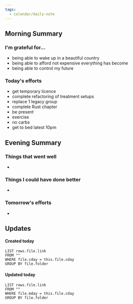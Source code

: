 ```yaml
---
tags:
  - calendar/daily-note
---
```


## Morning Summary

### I'm grateful for...

- being able to wake up in a beautiful country
- being able to afford not expensive everything has become
- being able to control my future

### Today's efforts

- get temporary licence
- complete refactoring of treatment setups
- replace 1 legacy group
- complete Rust chapter
- be present
- exercise
- no carbs
- get to bed latest 10pm

## Evening Summary

### Things that went well

-

### Things I could have done better

-

### Tomorrow's efforts

-

## Updates

#### Created today

```dataview
LIST rows.file.link
FROM ""
WHERE file.cday = this.file.cday
GROUP BY file.folder
```

#### Updated today

```dataview
LIST rows.file.link
FROM ""
WHERE file.mday = this.file.cday
GROUP BY file.folder
```
